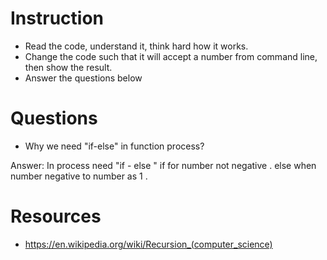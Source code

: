 ﻿# Instruction
* Read the code, understand it, think hard how it works.
* Change the code such that it will accept a number from command line, then show the result.
* Answer the questions below

# Questions
* Why we need "if-else" in function process?

Answer:
In process need "if - else "  if for number not negative  . else when  number negative  to number as 1 .
# Resources
* https://en.wikipedia.org/wiki/Recursion_(computer_science)